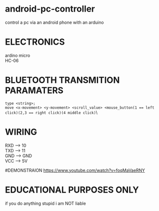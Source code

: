 # android-pc-controller
control a pc via an android phone with an arduino

# ELECTRONICS
ardino micro\
HC-06

# BLUETOOTH TRANSMITION PARAMATERS
`type <string>;`\
`move <x-movement> <y-movement> <scroll_value> <mouse_button(1 == left click)(2,3 == right click)(4 middle click)`\

# WIRING
RXD --> 10\
TXD --> 11\
GND --> GND\
VCC --> 5V

#DEMONSTRAION
https://www.youtube.com/watch?v=foqMaVaeRNY

# EDUCATIONAL PURPOSES ONLY
if you do anything stupid i am NOT liable
